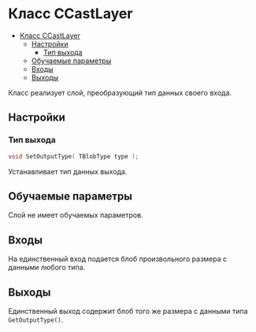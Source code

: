 # Класс CCastLayer

<!-- TOC -->

- [Класс CCastLayer](#класс-ccastlayer)
    - [Настройки](#настройки)
        - [Тип выхода](#тип-выхода)
    - [Обучаемые параметры](#обучаемые-параметры)
    - [Входы](#входы)
    - [Выходы](#выходы)

<!-- /TOC -->

Класс реализует слой, преобразующий тип данных своего входа.

## Настройки

### Тип выхода

```c++
void SetOutputType( TBlobType type );
```

Устанавливает тип данных выхода.

## Обучаемые параметры

Слой не имеет обучаемых параметров.

## Входы

На единственный вход подается блоб произвольного размера с данными любого типа.

## Выходы

Единственный выход содержит блоб того же размера с данными типа `GetOutputType()`.
